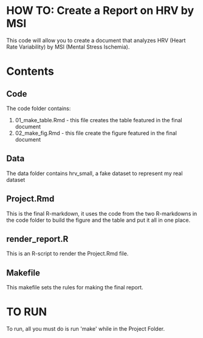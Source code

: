 # HOW TO: Create a Report on HRV by MSI
This code will allow you to create a document that analyzes HRV (Heart Rate Variability) by MSI (Mental Stress Ischemia). 

# Contents
## Code
The code folder contains: 
  1. 01_make_table.Rmd - this file creates the table featured in the final document
  2. 02_make_fig.Rmd - this file create the figure featured in the final document
  
## Data 
The data folder contains hrv_small, a fake dataset to represent my real dataset

## Project.Rmd
This is the final R-markdown, it uses the code from the two R-markdowns in the code folder to build the figure and the table and put it all in one place.

## render_report.R
This is an R-script to render the Project.Rmd file.

## Makefile 
This makefile sets the rules for making the final report.

# TO RUN
To run, all you must do is run 'make' while in the Project Folder.